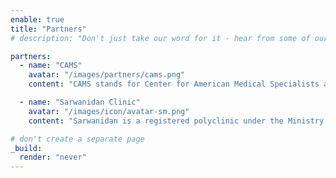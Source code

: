 ```yaml
---
enable: true
title: "Partners"
# description: "Don't just take our word for it - hear from some of our satisfied clients!"

partners:
  - name: "CAMS"
    avatar: "/images/partners/cams.png"
    content: "CAMS stands for Center for American Medical Specialists and is the first medical clinic of its kind, founded with a vision to bring evidence-based ethical practices to the Nepali healthcare system."

  - name: "Sarwanidan Clinic"
    avatar: "/images/icon/avatar-sm.png"
    content: "Sarwanidan is a registered polyclinic under the Ministry of Health. It has served the Ratopul, Gaushala, Kathmandu community for 30 years with OPD consultation, dressings, immunization, dental, laboratory, physiotherapy, and pharmacy services. The clinic is known for its personalized health care"

# don't create a separate page
_build:
  render: "never"
---
```

